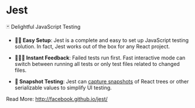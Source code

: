 # Jest

🃏 Delightful JavaScript Testing

* **🏃🏽 Easy Setup**: Jest is a complete and easy to set up JavaScript testing
  solution. In fact, Jest works out of the box for any React project.

* **👩🏻‍💻 Instant Feedback**: Failed tests run first. Fast interactive mode can
  switch between running all tests or only test files related to changed files.

* **📸 Snapshot Testing**: Jest can
  [capture snapshots](http://facebook.github.io/jest/docs/snapshot-testing.html)
  of React trees or other serializable values to simplify UI testing.

Read More: http://facebook.github.io/jest/
